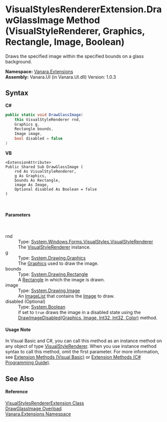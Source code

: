 # VisualStylesRendererExtension.DrawGlassImage Method (VisualStyleRenderer, Graphics, Rectangle, Image, Boolean)
 

Draws the specified image within the specified bounds on a glass background.

**Namespace:**&nbsp;<a href="9abe54ff-18ce-e333-beed-30e855655381">Vanara.Extensions</a><br />**Assembly:**&nbsp;Vanara.UI (in Vanara.UI.dll) Version: 1.0.3

## Syntax

**C#**<br />
``` C#
public static void DrawGlassImage(
	this VisualStyleRenderer rnd,
	Graphics g,
	Rectangle bounds,
	Image image,
	bool disabled = false
)
```

**VB**<br />
``` VB
<ExtensionAttribute>
Public Shared Sub DrawGlassImage ( 
	rnd As VisualStyleRenderer,
	g As Graphics,
	bounds As Rectangle,
	image As Image,
	Optional disabled As Boolean = false
)
```

<br />

#### Parameters
&nbsp;<dl><dt>rnd</dt><dd>Type: <a href="http://msdn2.microsoft.com/en-us/library/s6tzc66d" target="_blank">System.Windows.Forms.VisualStyles.VisualStyleRenderer</a><br />The <a href="http://msdn2.microsoft.com/en-us/library/s6tzc66d" target="_blank">VisualStyleRenderer</a> instance.</dd><dt>g</dt><dd>Type: <a href="http://msdn2.microsoft.com/en-us/library/ac148eb3" target="_blank">System.Drawing.Graphics</a><br />The <a href="http://msdn2.microsoft.com/en-us/library/ac148eb3" target="_blank">Graphics</a> used to draw the image.</dd><dt>bounds</dt><dd>Type: <a href="http://msdn2.microsoft.com/en-us/library/1zk39146" target="_blank">System.Drawing.Rectangle</a><br />A <a href="http://msdn2.microsoft.com/en-us/library/1zk39146" target="_blank">Rectangle</a> in which the image is drawn.</dd><dt>image</dt><dd>Type: <a href="http://msdn2.microsoft.com/en-us/library/k7e7b2kd" target="_blank">System.Drawing.Image</a><br />An <a href="http://msdn2.microsoft.com/en-us/library/syz61hka" target="_blank">ImageList</a> that contains the <a href="http://msdn2.microsoft.com/en-us/library/k7e7b2kd" target="_blank">Image</a> to draw.</dd><dt>disabled (Optional)</dt><dd>Type: <a href="http://msdn2.microsoft.com/en-us/library/a28wyd50" target="_blank">System.Boolean</a><br />if set to `true` draws the image in a disabled state using the <a href="http://msdn2.microsoft.com/en-us/library/x0caz514" target="_blank">DrawImageDisabled(Graphics, Image, Int32, Int32, Color)</a> method.</dd></dl>

#### Usage Note
In Visual Basic and C#, you can call this method as an instance method on any object of type <a href="http://msdn2.microsoft.com/en-us/library/s6tzc66d" target="_blank">VisualStyleRenderer</a>. When you use instance method syntax to call this method, omit the first parameter. For more information, see <a href="http://msdn.microsoft.com/en-us/library/bb384936.aspx">Extension Methods (Visual Basic)</a> or <a href="http://msdn.microsoft.com/en-us/library/bb383977.aspx">Extension Methods (C# Programming Guide)</a>.

## See Also


#### Reference
<a href="5e4a9e29-0aad-8001-c167-4f6bc1cbad58">VisualStylesRendererExtension Class</a><br /><a href="5304eec1-95c1-7ed2-ef26-e4d35963d22a">DrawGlassImage Overload</a><br /><a href="9abe54ff-18ce-e333-beed-30e855655381">Vanara.Extensions Namespace</a><br />